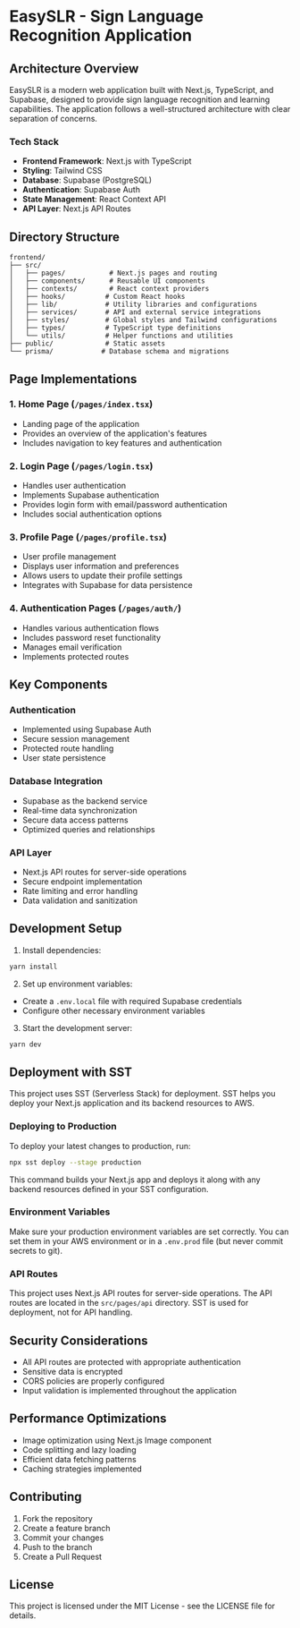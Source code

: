 # EasySLR - Sign Language Recognition Application

## Architecture Overview

EasySLR is a modern web application built with Next.js, TypeScript, and Supabase, designed to provide sign language recognition and learning capabilities. The application follows a well-structured architecture with clear separation of concerns.

### Tech Stack

- **Frontend Framework**: Next.js with TypeScript
- **Styling**: Tailwind CSS
- **Database**: Supabase (PostgreSQL)
- **Authentication**: Supabase Auth
- **State Management**: React Context API
- **API Layer**: Next.js API Routes

## Directory Structure

```
frontend/
├── src/
│   ├── pages/           # Next.js pages and routing
│   ├── components/      # Reusable UI components
│   ├── contexts/        # React context providers
│   ├── hooks/          # Custom React hooks
│   ├── lib/            # Utility libraries and configurations
│   ├── services/       # API and external service integrations
│   ├── styles/         # Global styles and Tailwind configurations
│   ├── types/          # TypeScript type definitions
│   └── utils/          # Helper functions and utilities
├── public/             # Static assets
└── prisma/            # Database schema and migrations
```

## Page Implementations

### 1. Home Page (`/pages/index.tsx`)
- Landing page of the application
- Provides an overview of the application's features
- Includes navigation to key features and authentication

### 2. Login Page (`/pages/login.tsx`)
- Handles user authentication
- Implements Supabase authentication
- Provides login form with email/password authentication
- Includes social authentication options

### 3. Profile Page (`/pages/profile.tsx`)
- User profile management
- Displays user information and preferences
- Allows users to update their profile settings
- Integrates with Supabase for data persistence

### 4. Authentication Pages (`/pages/auth/`)
- Handles various authentication flows
- Includes password reset functionality
- Manages email verification
- Implements protected routes

## Key Components

### Authentication
- Implemented using Supabase Auth
- Secure session management
- Protected route handling
- User state persistence

### Database Integration
- Supabase as the backend service
- Real-time data synchronization
- Secure data access patterns
- Optimized queries and relationships

### API Layer
- Next.js API routes for server-side operations
- Secure endpoint implementation
- Rate limiting and error handling
- Data validation and sanitization

## Development Setup

1. Install dependencies:
```bash
yarn install
```

2. Set up environment variables:
- Create a `.env.local` file with required Supabase credentials
- Configure other necessary environment variables

3. Start the development server:
```bash
yarn dev
```

## Deployment with SST

This project uses SST (Serverless Stack) for deployment. SST helps you deploy your Next.js application and its backend resources to AWS.

### Deploying to Production

To deploy your latest changes to production, run:

```sh
npx sst deploy --stage production
```

This command builds your Next.js app and deploys it along with any backend resources defined in your SST configuration.

### Environment Variables

Make sure your production environment variables are set correctly. You can set them in your AWS environment or in a `.env.prod` file (but never commit secrets to git).

### API Routes

This project uses Next.js API routes for server-side operations. The API routes are located in the `src/pages/api` directory. SST is used for deployment, not for API handling.

## Security Considerations

- All API routes are protected with appropriate authentication
- Sensitive data is encrypted
- CORS policies are properly configured
- Input validation is implemented throughout the application

## Performance Optimizations

- Image optimization using Next.js Image component
- Code splitting and lazy loading
- Efficient data fetching patterns
- Caching strategies implemented

## Contributing

1. Fork the repository
2. Create a feature branch
3. Commit your changes
4. Push to the branch
5. Create a Pull Request

## License

This project is licensed under the MIT License - see the LICENSE file for details.
